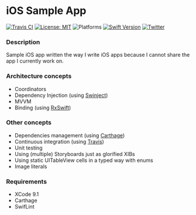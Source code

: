 # iOS Sample App

[![Travis CI](https://travis-ci.org/igorkulman/iOSSampleApp.svg?branch=master)](https://travis-ci.org/igorkulman/iOSSampleApp)
[![License: MIT](https://img.shields.io/badge/License-MIT-yellow.svg)](https://opensource.org/licenses/MIT)
![Platforms](https://img.shields.io/badge/platform-iOS-lightgrey.svg)
[![Swift Version](https://img.shields.io/badge/Swift-4-F16D39.svg?style=flat)](https://developer.apple.com/swift)
[![Twitter](https://img.shields.io/badge/twitter-@igorkulman-blue.svg)](http://twitter.com/igorkulman)

### Description

Sample iOS app written the way I write iOS apps because I cannot share the app I currently work on.

### Architecture concepts

* Coordinators
* Dependency Injection (using [Swinject](https://github.com/Swinject/Swinject))
* MVVM
* Binding (using [RxSwift](https://github.com/ReactiveX/RxSwift))

### Other concepts

* Dependencies management (using [Carthage](https://github.com/Carthage/Carthage))
* Continuous integration (using [Travis](https://travis-ci.org/igorkulman/iOSSampleApp))
* Unit testing
* Using (multiple) Storyboards just as glorified XIBs
* Using static UITableView cells in a typed way with enums
* Image literals

### Requirements

* XCode 9.1
* Carthage
* SwifLint